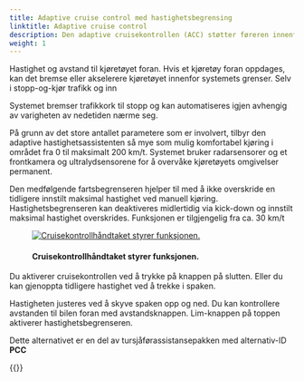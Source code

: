 ```yaml
---
title: Adaptive cruise control med hastighetsbegrensing
linktitle: Adaptive cruise control
description: Den adaptive cruisekontrollen (ACC) støtter føreren innenfor systemets grenser
weight: 1
---
```

<!-- markdownlint-disable MD033 -->

Hastighet og avstand til kjøretøyet foran. Hvis et kjøretøy foran oppdages, kan det bremse eller akselerere kjøretøyet innenfor systemets grenser. Selv i stopp-og-kjør trafikk og inn

Systemet bremser trafikkork til stopp og kan automatiseres igjen avhengig av varigheten av nedetiden
nærme seg.

På grunn av det store antallet parametere som er involvert, tilbyr den adaptive hastighetsassistenten så mye som mulig
komfortabel kjøring i området fra 0 til maksimalt 200 km/t. Systemet bruker radarsensorer og et frontkamera og ultralydsensorene for å overvåke kjøretøyets omgivelser permanent.

Den medfølgende fartsbegrenseren hjelper til med å ikke overskride en tidligere innstilt maksimal hastighet ved manuell kjøring. Hastighetsbegrenseren kan deaktiveres midlertidig via kick-down og innstilt maksimal hastighet overskrides. Funksjonen er tilgjengelig fra ca. 30 km/t

<figure>
    <a href="https://media.electrichasgoneaudi.net/multimedia/models/e-tron/technology/drivingassistance/adaptivecruisecontrol/cruisecontrol.jpg">
        <img src="https://media.electrichasgoneaudi.net/multimedia/models/e-tron/technology/drivingassistance/adaptivecruisecontrol/cruisecontrols.jpg"
        class="img-fluid" alt="Cruisekontrollhåndtaket styrer funksjonen." title="Cruisekontrollhåndtaket styrer funksjonen.">
    </a>
    <figcaption><h4>Cruisekontrollhåndtaket styrer funksjonen.</h4></figcaption>
</figure>

Du aktiverer cruisekontrollen ved å trykke på knappen på slutten. Eller du kan gjenoppta tidligere hastighet ved å trekke i spaken.

Hastigheten justeres ved å skyve spaken opp og ned. Du kan kontrollere avstanden til bilen foran med avstandsknappen.
Lim-knappen på toppen aktiverer hastighetsbegrenseren.

Dette alternativet er en del av tursjåførassistansepakken med alternativ-ID **PCC**

{{<children description="true" />}}
